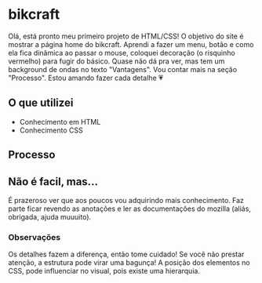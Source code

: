 # bikcraft
Olá, está pronto meu primeiro projeto de HTML/CSS! 
O objetivo do site é mostrar a página home do bikcraft.
Aprendi a fazer um menu, botão e como ela fica dinâmica ao passar o mouse, coloquei decoração (o risquinho vermelho) para fugir do básico. Quase não dá pra ver, mas tem um background de ondas no texto "Vantagens". Vou contar mais na seção "Processo".
Estou amando fazer cada detalhe 💗

## O que utilizei
- Conhecimento em HTML
- Conhecimento CSS

## Processo


## Não é facil, mas...
É prazeroso ver que aos poucos vou adquirindo mais conhecimento.
Faz parte ficar revendo as anotações e ler as documentações do mozilla (aliás, obrigada, ajuda muuuito).

### Observações
Os detalhes fazem a diferença, então tome cuidado! Se você não prestar atenção, a estrutura pode virar uma bagunça! A posição dos elementos no CSS, pode influenciar no visual, pois existe uma hierarquia.
